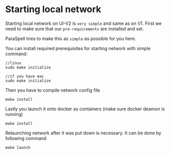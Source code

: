 # Starting local network

Starting local network on UI-V2 is `very simple` and same as on V1. First we need to make sure that our `pre-requirements` are installed and set.

ParaSpell tries to make this as `simple` as possible for you here.

You can install required prerequisites for starting network with simple command:
```
//linux
sudo make initialize

//if you have mac
sudo make initialize
```

Then you have to compile network config file
```
make install
```

Lastly you launch it onto docker as containers (make sure docker deamon is running)
```
make install
```

Relaunching network after it was put down is necessary. It can be done by following command
```
make launch
```